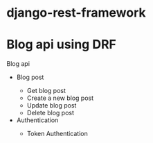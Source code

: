 # django-rest-framework

<h1>Blog api using DRF</h1>

Blog api 
<ul>
  <li>Blog post</li>
  <ul>
    <li>Get blog post</li>
    <li>Create a new blog post</li>
    <li>Update blog post</li>
    <li>Delete blog post</li>
  </ul>
  
  <li>Authentication</li>
  <ul>
    <li>Token Authentication</li>
    
  </ul>
   
    
  
